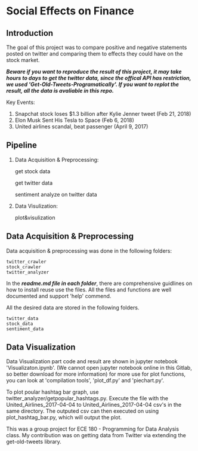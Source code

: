 # Social Effects on Finance

## Introduction

The goal of this project was to compare positive and negative statements posted on twitter and comparing them to effects they could have on the stock market.

***Beware if you want to reproduce the result of this project, it may take hours to days to get the twitter data, since the offical API has restriction, we used 'Get-Old-Tweets-Programatically'. If you want to replot the result, all the data is avaliable in this repo.***

Key Events:
1. Snapchat stock loses $1.3 billion after Kylie Jenner tweet  (Feb 21, 2018)
2. Elon Musk Sent His Tesla to Space (Feb 6, 2018)
3. United airlines scandal, beat passenger (April 9, 2017)

## Pipeline

1. Data Acquisition & Preprocessing:

	get stock data
	      
	get twitter data
	      
	sentiment analyze on twitter data

2. Data Visulization:

	plot&visulization


## Data Acquisition & Preprocessing

Data acquisition & preprocessing was done in the following folders:

```
twitter_crawler
stock_crawler
twitter_analyzer
```

In the ***readme.md file in each folder***, there are comprehensive guidlines on how to install reuse use the files. All the files and functions are well documented and support 'help' commend.

All the desired data are stored in the following folders.

```
twitter_data
stock_data
sentiment_data
```

## Data Visualization
Data Visualization part code and result are shown in jupyter notebook 'Visualizaton.ipynb'. 
(We cannot open jupyter notebook online in this Gitlab, so better download for more information)
for more use for plot functions, you can look at 'compilation tools', 'plot_df.py' and 'piechart.py'.

To plot poular hashtag bar graph, use twitter_analyzer/getpopular_hashtags.py.  Execute the
file with the United_Airlines_2017-04-04 to United_Airlines_2017-04-04  csv's in the same directory.  The outputed
csv can then executed on using plot_hashtag_bar.py, which will output the plot.

This was a group project for ECE 180 - Programming for Data Analysis class. My contribution was on getting data from Twitter via extending the get-old-tweets library.

